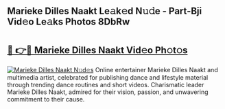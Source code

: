 ## Marieke Dilles Naakt Le𝚊k𝚎d N𝚞𝚍e - Part-Bji Vid𝚎o Le𝚊ks Photos 8DbRw

# <h2><a href="http://fb4vzi.evod.top/?m=Marieke+Dilles+Naakt">🔗 👉🔴 Marieke Dilles Naakt Vid𝚎o Ph𝚘t𝚘s</a></h2>

[![Marieke Dilles Naakt N𝚞d𝚎s](https://i.imgur.com/8V9OHl7.gif)](http://fb4vzi.evod.top/?m=Marieke+Dilles+Naakt)
Online entertainer Marieke Dilles Naakt and multimedia artist, celebrated for publishing dance and lifestyle material through trending dance routines and short videos. Charismatic leader Marieke Dilles Naakt, admired for their vision, passion, and unwavering commitment to their cause. 
